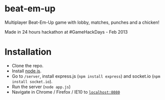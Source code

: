 beat-em-up
==========

Multiplayer Beat-Em-Up game with lobby, matches, punches and a chicken!

Made in 24 hours hackathon at #GameHackDays - Feb 2013

Installation
==========

* Clone the repo.
* Install [node.js](http://nodejs.org/).
* Go to `/server`, install express.js (`npm install express`) and socket.io (`npm install socket.io`).
* Run the server (`node app.js`)
* Navigate in Chrome / Firefox / IE10 to [`localhost:8080`](http://localhost:8080)
